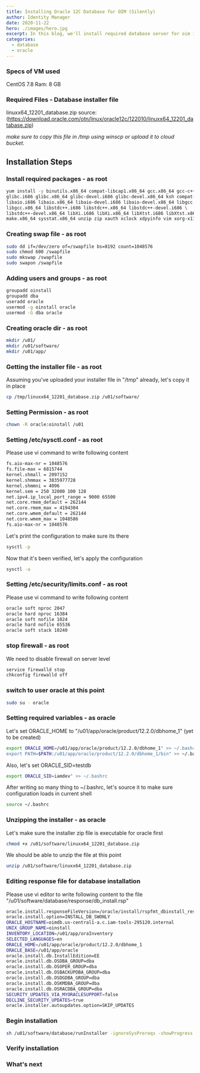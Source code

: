 ```yaml
---
title: Installing Oracle 12C Database for OIM (Silently)
author: Identity Manager
date: 2020-11-22
hero: ./images/hero.jpg
excerpt: In this blog, we'll install required database server for oim 12c silently
categories:
  - database
  - oracle
---
```


### Specs of VM used

CentOS 7.8
Ram: 8 GB

### Required Files - Database installer file

linuxx64_12201_database.zip
source: (https://download.oracle.com/otn/linux/oracle12c/122010/linuxx64_12201_database.zip)

_make sure to copy this file in /tmp using winscp or upload it to cloud bucket._

## Installation Steps

### Install required packages - as root

```bash
yum install -y binutils.x86_64 compat-libcap1.x86_64 gcc.x86_64 gcc-c++.x86_64 \
glibc.i686 glibc.x86_64 glibc-devel.i686 glibc-devel.x86_64 ksh compat-libstdc++-33 \
libaio.i686 libaio.x86_64 libaio-devel.i686 libaio-devel.x86_64 libgcc.i686 \
libgcc.x86_64 libstdc++.i686 libstdc++.x86_64 libstdc++-devel.i686 \
libstdc++-devel.x86_64 libXi.i686 libXi.x86_64 libXtst.i686 libXtst.x86_64 \
make.x86_64 sysstat.x86_64 unzip zip xauth xclock xdpyinfo vim xorg-x11-xauth
```

### Creating swap file - as root

```bash
sudo dd if=/dev/zero of=/swapfile bs=8192 count=1048576
sudo chmod 600 /swapfile
sudo mkswap /swapfile
sudo swapon /swapfile
```

### Adding users and groups - as root

```bash
groupadd oinstall
groupadd dba
useradd oracle
usermod -g oinstall oracle
usermod -G dba oracle
```

### Creating oracle dir - as root

```bash
mkdir /u01/
mkdir /u01/software/
mkdir /u01/app/
```

### Getting the installer file - as root

Assuming you've uploaded your installer file in "/tmp" already, let's copy it in place

```bash
cp /tmp/linuxx64_12201_database.zip /u01/software/

```

### Setting Permission - as root

```bash
chown -R oracle:oinstall /u01
```

### Setting /etc/sysctl.conf - as root

Please use vi command to write following content

```bash
fs.aio-max-nr = 1048576
fs.file-max = 6815744
kernel.shmall = 2097152
kernel.shmmax = 3835977728
kernel.shmmni = 4096
kernel.sem = 250 32000 100 128
net.ipv4.ip_local_port_range = 9000 65500
net.core.rmem_default = 262144
net.core.rmem_max = 4194304
net.core.wmem_default = 262144
net.core.wmem_max = 1048586
fs.aio-max-nr = 1048576
```

Let's print the configuration to make sure its there

```bash
sysctl -p
```

Now that it's been verified, let's apply the configuration

```bash
sysctl -a
```

### Setting /etc/security/limits.conf - as root

Please use vi command to write following content

```bash
oracle soft nproc 2047
oracle hard nproc 16384
oracle soft nofile 1024
oracle hard nofile 65536
oracle soft stack 10240
```

### stop firewall - as root

We need to disable firewall on server level

```bash
service firewalld stop
chkconfig firewalld off
```

### switch to user oracle at this point

```bash
sudo su - oracle
```

### Setting required variables - as oracle

Let's set ORACLE_HOME to "/u01/app/oracle/product/12.2.0/dbhome_1" (yet to be created)

```bash
export ORACLE_HOME=/u01/app/oracle/product/12.2.0/dbhome_1" >> ~/.bashrc
export PATH=$PATH:/u01/app/oracle/product/12.2.0/dbhome_1/bin" >> ~/.bashrc
```

Also, let's set ORACLE_SID=testdb

```bash
export ORACLE_SID=iamdev" >> ~/.bashrc
```

After writing so many thing to ~/.bashrc, let's source it to make sure configuration loads in current shell

```bash
source ~/.bashrc
```

### Unzipping the installer - as oracle

Let's make sure the installer zip file is executable for oracle first

```bash
chmod +x /u01/software/linuxx64_12201_database.zip
```

We should be able to unzip the file at this point

```bash
unzip /u01/software/linuxx64_12201_database.zip
```

### Editing response file for database installation

Please use vi editor to write following content to the file "/u01/software/database/response/db_install.rsp"

```bash
oracle.install.responseFileVersion=/oracle/install/rspfmt_dbinstall_response_schema_v12.2.0
oracle.install.option=INSTALL_DB_SWONLY
ORACLE_HOSTNAME=oimdb.us-central1-a.c.iam-tools-295120.internal
UNIX_GROUP_NAME=oinstall
INVENTORY_LOCATION=/u01/app/oraInventory
SELECTED_LANGUAGES=en
ORACLE_HOME=/u01/app/oracle/product/12.2.0/dbhome_1
ORACLE_BASE=/u01/app/oracle
oracle.install.db.InstallEdition=EE
oracle.install.db.OSDBA_GROUP=dba
oracle.install.db.OSOPER_GROUP=dba
oracle.install.db.OSBACKUPDBA_GROUP=dba
oracle.install.db.OSDGDBA_GROUP=dba
oracle.install.db.OSKMDBA_GROUP=dba
oracle.install.db.OSRACDBA_GROUP=dba
SECURITY_UPDATES_VIA_MYORACLESUPPORT=false
DECLINE_SECURITY_UPDATES=true
oracle.installer.autoupdates.option=SKIP_UPDATES
```

### Begin installation

```bash
sh /u01/software/database/runInstaller -ignoreSysPrereqs -showProgress -silent -responseFile /u01/software/database/response/db_install.rsp
```

### Verify installation

### What's next
